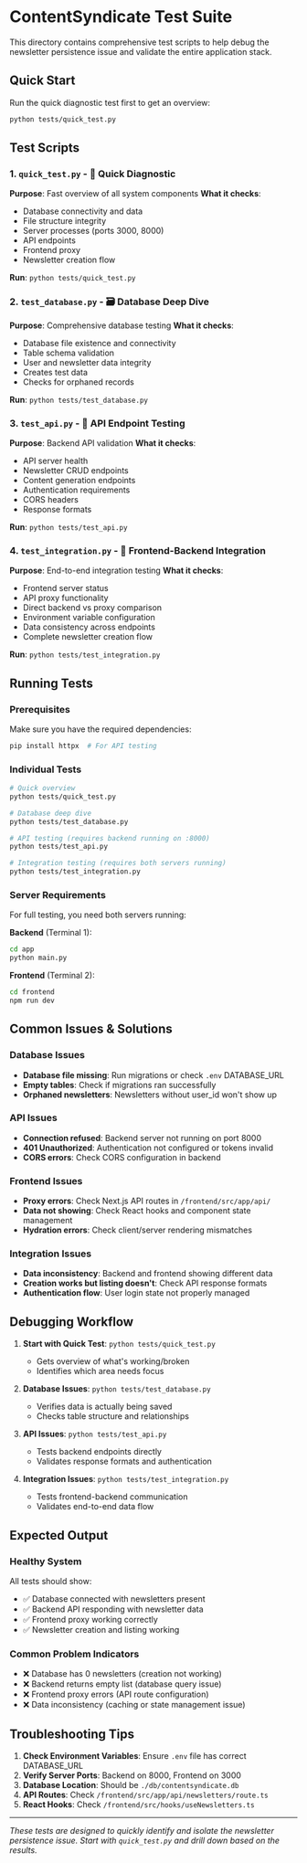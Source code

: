 # ContentSyndicate Test Suite

This directory contains comprehensive test scripts to help debug the newsletter persistence issue and validate the entire application stack.

## Quick Start

Run the quick diagnostic test first to get an overview:

```bash
python tests/quick_test.py
```

## Test Scripts

### 1. `quick_test.py` - 🚀 Quick Diagnostic
**Purpose**: Fast overview of all system components
**What it checks**:
- Database connectivity and data
- File structure integrity
- Server processes (ports 3000, 8000)
- API endpoints
- Frontend proxy
- Newsletter creation flow

**Run**: `python tests/quick_test.py`

### 2. `test_database.py` - 🗃️ Database Deep Dive
**Purpose**: Comprehensive database testing
**What it checks**:
- Database file existence and connectivity
- Table schema validation
- User and newsletter data integrity
- Creates test data
- Checks for orphaned records

**Run**: `python tests/test_database.py`

### 3. `test_api.py` - 📡 API Endpoint Testing
**Purpose**: Backend API validation
**What it checks**:
- API server health
- Newsletter CRUD endpoints
- Content generation endpoints
- Authentication requirements
- CORS headers
- Response formats

**Run**: `python tests/test_api.py`

### 4. `test_integration.py` - 🔗 Frontend-Backend Integration
**Purpose**: End-to-end integration testing
**What it checks**:
- Frontend server status
- API proxy functionality
- Direct backend vs proxy comparison
- Environment variable configuration
- Data consistency across endpoints
- Complete newsletter creation flow

**Run**: `python tests/test_integration.py`

## Running Tests

### Prerequisites
Make sure you have the required dependencies:
```bash
pip install httpx  # For API testing
```

### Individual Tests
```bash
# Quick overview
python tests/quick_test.py

# Database deep dive
python tests/test_database.py

# API testing (requires backend running on :8000)
python tests/test_api.py

# Integration testing (requires both servers running)
python tests/test_integration.py
```

### Server Requirements
For full testing, you need both servers running:

**Backend** (Terminal 1):
```bash
cd app
python main.py
```

**Frontend** (Terminal 2):
```bash
cd frontend
npm run dev
```

## Common Issues & Solutions

### Database Issues
- **Database file missing**: Run migrations or check `.env` DATABASE_URL
- **Empty tables**: Check if migrations ran successfully
- **Orphaned newsletters**: Newsletters without user_id won't show up

### API Issues
- **Connection refused**: Backend server not running on port 8000
- **401 Unauthorized**: Authentication not configured or tokens invalid
- **CORS errors**: Check CORS configuration in backend

### Frontend Issues
- **Proxy errors**: Check Next.js API routes in `/frontend/src/app/api/`
- **Data not showing**: Check React hooks and component state management
- **Hydration errors**: Check client/server rendering mismatches

### Integration Issues
- **Data inconsistency**: Backend and frontend showing different data
- **Creation works but listing doesn't**: Check API response formats
- **Authentication flow**: User login state not properly managed

## Debugging Workflow

1. **Start with Quick Test**: `python tests/quick_test.py`
   - Gets overview of what's working/broken
   - Identifies which area needs focus

2. **Database Issues**: `python tests/test_database.py`
   - Verifies data is actually being saved
   - Checks table structure and relationships

3. **API Issues**: `python tests/test_api.py`
   - Tests backend endpoints directly
   - Validates response formats and authentication

4. **Integration Issues**: `python tests/test_integration.py`
   - Tests frontend-backend communication
   - Validates end-to-end data flow

## Expected Output

### Healthy System
All tests should show:
- ✅ Database connected with newsletters present
- ✅ Backend API responding with newsletter data
- ✅ Frontend proxy working correctly
- ✅ Newsletter creation and listing working

### Common Problem Indicators
- ❌ Database has 0 newsletters (creation not working)
- ❌ Backend returns empty list (database query issue)
- ❌ Frontend proxy errors (API route configuration)
- ❌ Data inconsistency (caching or state management issue)

## Troubleshooting Tips

1. **Check Environment Variables**: Ensure `.env` file has correct DATABASE_URL
2. **Verify Server Ports**: Backend on 8000, Frontend on 3000
3. **Database Location**: Should be `./db/contentsyndicate.db`
4. **API Routes**: Check `/frontend/src/app/api/newsletters/route.ts`
5. **React Hooks**: Check `/frontend/src/hooks/useNewsletters.ts`

---

*These tests are designed to quickly identify and isolate the newsletter persistence issue. Start with `quick_test.py` and drill down based on the results.*
